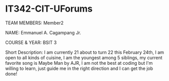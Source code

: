 # IT342-CIT-UForums

TEAM MEMBERS:
Member2

NAME: Emmanuel A. Cagampang Jr.

COURSE & YEAR: BSIT 3

Short Description: I am currently 21 about to turn 22 this February 24th, I am open to all kinds of cuisine, I am the youngest among 5 siblings, my current favorite song is Maybe Man by AJR, I am not the best at coding but I'm willing to learn, just guide me in the right direction and I can get the job done!
